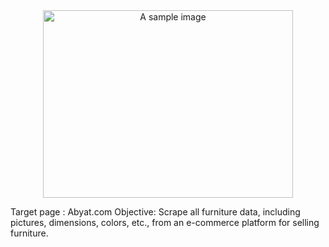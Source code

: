 
<div align="center">
<img src="https://mir-s3-cdn-cf.behance.net/projects/404/9321df60072291.Y3JvcCwxMjgyLDEwMDMsMjA5LDUw.jpg" alt="A sample image" width="400" height="300">
</div>


Target page : Abyat.com
Objective: Scrape all furniture data, including pictures, dimensions, colors, etc., from an e-commerce platform for selling furniture. 

